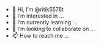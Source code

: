 - 👋 Hi, I’m @ritik5576t
- 👀 I’m interested in ...
- 🌱 I’m currently learning ...
- 💞️ I’m looking to collaborate on ...
- 📫 How to reach me ...

<!---
ritik5576t/ritik5576t is a ✨ special ✨ repository because its `README.md` (this file) appears on your GitHub profile.
You can click the Preview link to take a look at your changes.
--->
